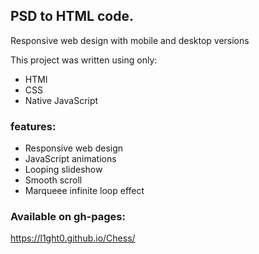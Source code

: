 ## PSD to HTML code.
Responsive web design with mobile and desktop versions

This project was written using only:

- HTMl
- CSS
- Native JavaScript 

### features:

- Responsive web design
- JavaScript animations
- Looping slideshow
- Smooth scroll
- Marqueee infinite loop effect


### Available on gh-pages:

https://l1ght0.github.io/Chess/
